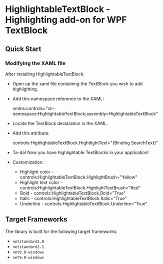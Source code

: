 # HighlightableTextBlock - Highlighting add-on for WPF TextBlock

## Quick Start
### Modifying the XAML file

After installing HighlightableTextBlock:

* Open up the xaml file containing the TextBlock you wish to add highlighting. 
* Add this namespace reference to the XAML: 
  
  xmlns:controls="clr-namespace:HighlightableTextBlock;assembly=HighlightableTextBlock"
* Locate the TextBlock declaration in the XAML. 
* Add this attribute:

  controls:HighlightableTextBlock.HightlightText="{Binding SearchText}" 
  
* Ta-da! Now you have highlightable TextBlocks in your application!
* Customization:

  * Highlight color - controls:HighlightableTextBlock.HighlightBrush="Yellow" 
  * Highlight text color - controls:HighlightableTextBlock.HighlightTextBrush="Red"
  * Bold - controls:HighlightableTextBlock.Bold="True"
  * Italic - controls:HighlightableTextBlock.Italic="True"
  * Underline - controls:HighlightableTextBlock.Underline="True"

## Target Frameworks

The library is built for the following target frameworks:

- `netstandard2.0`
- `netstandard2.1`
- `net8.0-windows`
- `net9.0-windows`
